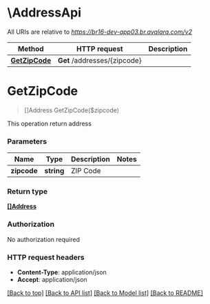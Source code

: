 # \AddressApi

All URIs are relative to *https://br16-dev-app03.br.avalara.com/v2*

Method | HTTP request | Description
------------- | ------------- | -------------
[**GetZipCode**](AddressApi.md#GetZipCode) | **Get** /addresses/{zipcode} | 


# **GetZipCode**
> []Address GetZipCode($zipcode)



This operation return address


### Parameters

Name | Type | Description  | Notes
------------- | ------------- | ------------- | -------------
 **zipcode** | **string**| ZIP Code | 

### Return type

[**[]Address**](Address.md)

### Authorization

No authorization required

### HTTP request headers

 - **Content-Type**: application/json
 - **Accept**: application/json

[[Back to top]](#) [[Back to API list]](../README.md#documentation-for-api-endpoints) [[Back to Model list]](../README.md#documentation-for-models) [[Back to README]](../README.md)

